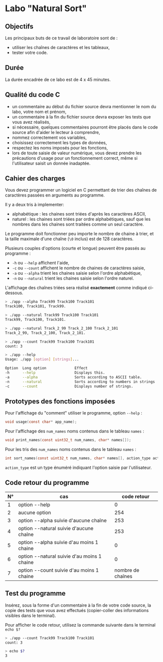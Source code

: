 # Labo "Natural Sort"

## Objectifs
Les principaux buts de ce travail de laboratoire sont de :
- utiliser les chaînes de caractères et les tableaux,
- tester votre code.

## Durée
La durée encadrée de ce labo est de 4 x 45 minutes.

## Qualité du code C
-  un commentaire au début du fichier source devra mentionner le nom du labo, votre nom et prénom,
-  un commentaire à la fin du fichier source devra exposer les tests que vous avez réalisés,
-  si nécessaire, quelques commentaires pourront être placés dans le code source afin d'aider le lecteur à comprendre,
-  nommez correctement vos variables,
-  choisissez correctement les types de données,
-  respectez les noms imposés pour les fonctions,
-  lors de toute saisie de valeur numérique, vous devez prendre les précautions d'usage pour un fonctionnement correct, même si l'utilisateur saisit un donnée inadaptée.

## Cahier des charges

Vous devez programmer un logiciel en C permettant de trier des chaînes de caractères passées en arguments au programme.

Il y a deux tris à implementer:
 - alphabétique : les chaines sont triées d'après les caractères ASCII,
 - naturel : les chaines sont triées par ordre alphabétiques, sauf que les nombres dans les chaines sont traitées comme un seul caractère.

Le programme doit fonctionner peu importe le nombre de chaine à trier, et la taille maximale d'une chaîne (`\0` inclus) est de 128 caractères.

Plusieurs couples d'options (courte et longue) peuvent être passés au programme :
- `-h` ou `--help` affichent l'aide,
- `-c` ou `--count` affichent le nombre de chaines de caractères saisie,
- `-a` ou `--alpha` trient les chaines saisie selon l'ordre alphabétique,
- `-n` ou `--natural` trient les chaines saisie selon l'ordre naturel.

L'affichage des chaînes triées sera réalisé **exactement** comme indiqué ci-dessous.

```bash
> ./app --alpha Track99 Track100 Track101                                        
Track100, Track101, Track99.
```

```bash
> ./app --natural Track99 Track100 Track101                                         
Track99, Track100, Track101.
```

```bash
> ./app --natural Track_2_99 Track_2_100 Track_2_101                                      
Track_2_99, Track_2_100, Track_2_101.
```

```bash
> ./app --count Track99 Track100 Track101
count: 3
```

```bash
> ./app --help
Usage: ./app [option] [strings]...

Option  Long option             Effect
-h      --help                  Displays this.
-a      --alpha                 Sorts according to ASCII table.
-n      --natural               Sorts according to numbers in strings
-c      --count                 Displays number of strings.
```

<div style="page-break-after: always;"></div>

## Prototypes des fonctions imposées

Pour l'affichage du "comment" utiliser le programme, option `--help` :
```C
void usage(const char* app_name);
```

Pour l'affichage des `num_names` noms contenus dans le tableau `names` :
```C
void print_names(const uint32_t num_names, char* names[]);
```

Pour les tris des `num_names` noms contenus dans le tableau `names` :
```C
int sort_names(const uint32_t num_names, char* names[], action_type action);
```

`action_type` est un type énuméré indiquant l'option saisie par l'utilisateur.

## Code retour du programme

| N° | cas | code retour |
|---|---|---|
|1| option --help | 0 |
|2| aucune option | 254 |
|3| option --alpha suivie d'aucune chaîne | 253 |
|4| option --natural suivie d'aucune chaîne | 253 |
|5| option --alpha suivie d'au moins 1 chaine | 0 |
|6| option --natural suivie d'au moins 1 chaine | 0 |
|7| option --count suivie d'au moins 1 chaine | nombre de chaînes |

## Test du programme
Insérez, sous la forme d'un commentaire à la fin de votre code source, la copie des tests que vous avez effectués (copier-coller des informations visibles dans le terminal).

Pour afficher le code retour, utilisez la commande suivante dans le terminal `echo $?`

```bash
> ./app --count Track99 Track100 Track101                           
count: 3

> echo $?
3
```
